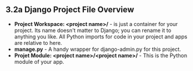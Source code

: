 ## 3.2a Django Project File Overview

- __Project Workspace: &lt;project name&gt;/__  - is just a container for your project. Its name doesn't matter to Django; you can rename it to anything you like. All Python imports for code in your project and apps are relative to here.
- __manage.py__ - A handy wrapper for django-admin.py for this project.
- __Projet Module: &lt;project name&gt;/&lt;project name&gt;/__ - This is the Python module of your app.
